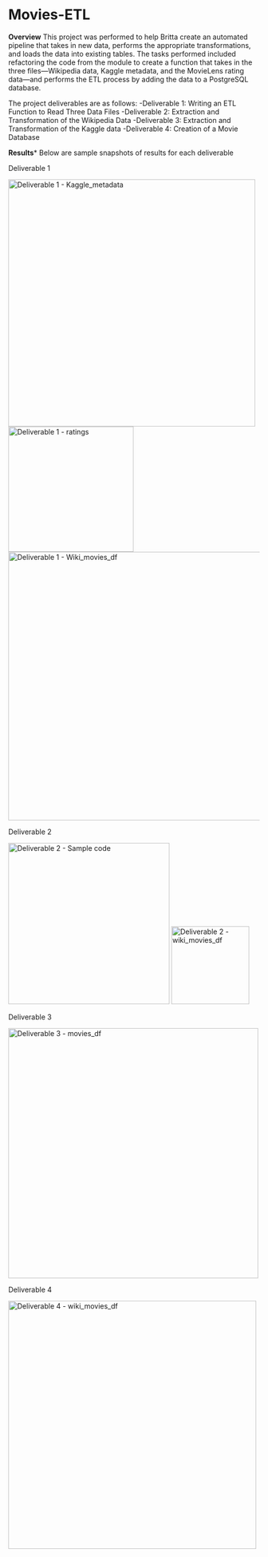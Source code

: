 # Movies-ETL

**Overview**
This project was performed to help Britta create an automated pipeline that takes in new data, performs the appropriate transformations, and loads the data into existing tables. The tasks performed included refactoring the code from the module to create a function that takes in the three files—Wikipedia data, Kaggle metadata, and the MovieLens rating data—and performs the ETL process by adding the data to a PostgreSQL database.

The project deliverables are as follows:
-Deliverable 1: Writing an ETL Function to Read Three Data Files
-Deliverable 2: Extraction and Transformation of the Wikipedia Data
-Deliverable 3: Extraction and Transformation of the Kaggle data
-Deliverable 4: Creation of a Movie Database

**Results***
Below are sample snapshots of results for each deliverable


Deliverable 1

<img width="495" alt="Deliverable 1 - Kaggle_metadata" src="https://user-images.githubusercontent.com/79670933/116023321-e3224800-a619-11eb-87a0-96836137e481.png">


<img width="251" alt="Deliverable 1 - ratings" src="https://user-images.githubusercontent.com/79670933/116023344-eae1ec80-a619-11eb-9cf9-dd46e1943030.png">


<img width="538" alt="Deliverable 1 - Wiki_movies_df" src="https://user-images.githubusercontent.com/79670933/116023385-fd5c2600-a619-11eb-811a-e38fd685bb6b.png">



Deliverable 2

<img width="323" alt="Deliverable 2 - Sample code" src="https://user-images.githubusercontent.com/79670933/116023900-1e714680-a61b-11eb-88f8-3fa568a8926e.png">


<img width="156" alt="Deliverable 2 - wiki_movies_df" src="https://user-images.githubusercontent.com/79670933/116024158-99d2f800-a61b-11eb-88bd-52c005291a28.png">



Deliverable 3

<img width="501" alt="Deliverable 3 - movies_df" src="https://user-images.githubusercontent.com/79670933/116023926-2c26cc00-a61b-11eb-87f5-216dddb22511.png">


Deliverable 4

<img width="497" alt="Deliverable 4 - wiki_movies_df" src="https://user-images.githubusercontent.com/79670933/116023943-33e67080-a61b-11eb-89aa-bee7d991ff22.png">
